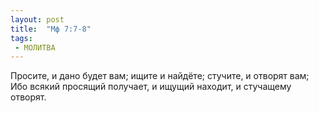 ```yaml
---
layout: post
title:  "Мф 7:7-8"
tags:
 - МОЛИТВА
---
```


Просите, и дано будет вам; ищите и найдёте; стучите, и отворят вам; Ибо всякий просящий получает, и ищущий находит, и стучащему отворят.

